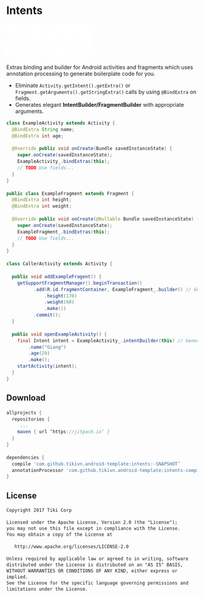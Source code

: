Intents
=======

![Logo](../logo.png)

Extras binding and builder for Android activities and fragments which uses annotation processing to generate boilerplate code for you.

 * Eliminate `Activity.getIntent().getExtra()` or `Fragment.getArguments().getStringExtra()` calls by using `@BindExtra` on fields.
 * Generates elegant **IntentBuilder/FragmentBuilder** with appropriate arguments.

```java
class ExampleActivity extends Activity {
  @BindExtra String name;
  @BindExtra int age;

  @Override public void onCreate(Bundle savedInstanceState) {
    super.onCreate(savedInstanceState);
    ExampleActivity_.bindExtras(this);
    // TODO Use fields...
  }
}

public class ExampleFragment extends Fragment {
  @BindExtra int height;
  @BindExtra int weight;

  @Override public void onCreate(@Nullable Bundle savedInstanceState) {
    super.onCreate(savedInstanceState);
    ExampleFragment_.bindExtras(this);
    // TODO Use fields...
  }
}

class CallerActivity extends Activity {  
  
  public void addExampleFragent() {
    getSupportFragmentManager().beginTransaction()
          .add(R.id.fragmentContainer, ExampleFragment_.builder() // Generated by the library
              .height(170)
              .weight(60)
              .make())
          .commit();
  }
  
  public void openExampleActivity() {
    final Intent intent = ExampleActivity_.intentBuilder(this) // Generated by the library
        .name("Giang")
        .age(29)
        .make();
    startActivity(intent);
  }
}
```

Download
--------

```groovy
allprojects {
  repositories {
	 ...
    maven { url ‘https://jitpack.io’ }
  }
}

dependencies {
  compile 'com.github.tikivn.android-template:intents:-SNAPSHOT’
  annotationProcessor 'com.github.tikivn.android-template:intents-compiler:-SNAPSHOT'
}
```

License
-------

    Copyright 2017 Tiki Corp

    Licensed under the Apache License, Version 2.0 (the "License");
    you may not use this file except in compliance with the License.
    You may obtain a copy of the License at

       http://www.apache.org/licenses/LICENSE-2.0

    Unless required by applicable law or agreed to in writing, software
    distributed under the License is distributed on an "AS IS" BASIS,
    WITHOUT WARRANTIES OR CONDITIONS OF ANY KIND, either express or implied.
    See the License for the specific language governing permissions and
    limitations under the License.
